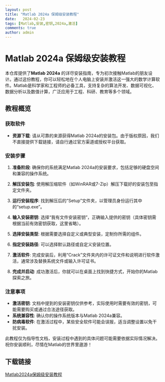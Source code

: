 ```yaml
---
layout: post
title: "Matlab 2024a 保姆级安装教程"
date:   2024-02-23
tags: [Matlab,安装,密钥,2024a,激活]
comments: true
author: admin
---
```

# Matlab 2024a 保姆级安装教程

本仓库提供了**Matlab 2024a** 的详尽安装指南，专为初次接触Matlab的朋友设计。通过这份教程，你可以轻松地在个人电脑上安装并激活这一强大的数学计算软件。Matlab是科学家和工程师的必备工具，支持复杂的算法开发、数据可视化、数据分析以及数值计算，广泛应用于工程、科研、教育等多个领域。

## 教程概览

### 获取软件

- **资源下载**: 请从可靠的来源获得Matlab 2024a的安装包。由于版权原因，我们不直接提供下载链接，请自行通过官方渠道或授权平台获取。

### 安装步骤

1. **准备阶段**: 确保你的系统满足Matlab 2024a的安装要求，包括足够的硬盘空间和兼容的操作系统。
   
2. **解压安装包**: 使用解压缩软件（如WinRAR或7-Zip）解压下载好的安装包至指定文件夹。

3. **运行安装程序**: 找到解压后的“Setup”文件夹，以管理员身份运行其中的“setup.exe”。

4. **输入安装密钥**: 选择“我有文件安装密钥”，正确输入提供的密钥（具体密钥需根据当前有效密钥获取，这里省略）。

5. **选择安装类型**: 根据需要选择自定义或典型安装，定制你所需的组件。

6. **指定安装路径**: 可以选择默认路径或自定义安装位置。

7. **激活软件**: 完成安装后，利用“Crack”文件夹内的许可证文件和说明进行软件激活，通常涉及替换系统文件或输入许可证书。

8. **完成并启动**: 成功激活后，你就可以在桌面上找到快捷方式，开始你的Matlab探索之旅。

### 注意事项

- **激活密钥**: 文档中提到的安装密钥仅供参考，实际使用时需要有效的密钥，可能需要购买或通过合法途径获取。
- **系统兼容性**: 确认你的操作系统版本与Matlab 2024a兼容。
- **防病毒软件**: 在激活过程中，某些安全软件可能会误报，适当调整设置以免干扰安装。

此教程仅为指导性文档，安装过程中遇到的具体问题可能需要依据实际情况解决。祝你安装顺利，尽情在Matlab的世界里遨游！

## 下载链接

[Matlab2024a保姆级安装教程](https://pan.quark.cn/s/469f46daea53)